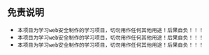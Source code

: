 ## 免责说明
- `本项目为学习web安全制作的学习项目，切勿用作任何其他用途！后果自负！！！`
- `本项目为学习web安全制作的学习项目，切勿用作任何其他用途！后果自负！！！`
- `本项目为学习web安全制作的学习项目，切勿用作任何其他用途！后果自负！！！`
